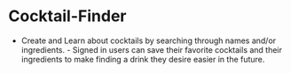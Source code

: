 # Cocktail-Finder
- Create and Learn about cocktails by searching through names and/or ingredients. - Signed in users can save their favorite cocktails and their ingredients to make finding a drink they desire easier in the future.
